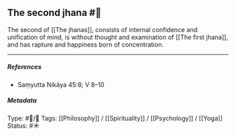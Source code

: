 ## The second jhana  #🧠 

The second of [[The jhanas]], consists of internal confidence and unification of mind, is without thought and examination of [[The first jhana]], and has rapture and happiness born of concentration.

___

##### References

- Saṃyutta Nikāya 45:8; V 8–10

##### Metadata
Type: #🔵/🔵 
Tags: [[Philosophy]] / [[Spirituality]] / [[Psychology]] / [[Yoga]]
Status: #☀️ 